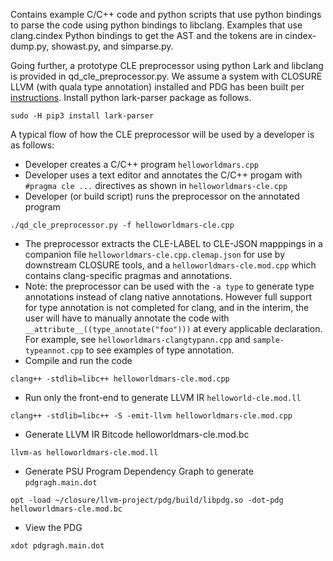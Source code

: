 Contains example C/C++ code and python scripts that use python bindings to 
parse the code using python bindings to libclang. Examples that use 
clang.cindex Python bindings to get the AST and the tokens are in 
cindex-dump.py, showast.py, and simparse.py. 

Going further, a prototype CLE preprocessor using python Lark and libclang 
is provided in qd_cle_preprocessor.py. We assume a system with CLOSURE LLVM
(with quala type annotation) installed and PDG has been built per 
[instructions](https://githib.com/gaps-closure/team-instructions). Install 
python lark-parser package as follows.
```
sudo -H pip3 install lark-parser
```

A typical flow of how the CLE preprocessor will be used by a developer
is as follows:
* Developer creates a C/C++ program `helloworldmars.cpp`
* Developer uses a text editor and annotates the C/C++ progam with `#pragma cle ...` directives as shown in `helloworldmars-cle.cpp`
* Developer (or build script) runs the preprocessor on the annotated program
```
./qd_cle_preprocessor.py -f helloworldmars-cle.cpp
```
* The preprocessor extracts the CLE-LABEL to CLE-JSON mapppings in a companion file `helloworldmars-cle.cpp.clemap.json` for use by downstream CLOSURE tools, and a `helloworldmars-cle.mod.cpp` which contains clang-specific pragmas
and annotations.
* Note: the preprocessor can be used with the `-a type` to generate type annotations instead of clang native annotations. However full support for type annotation is not completed for clang, and in the interim, the user will have to manually annotate the code with `__attribute__((type_annotate("foo")))` at every applicable declaration. For example, see `helloworldmars-clangtypann.cpp` and `sample-typeannot.cpp` to see examples of type annotation.
* Compile and run the code
```
clang++ -stdlib=libc++ helloworldmars-cle.mod.cpp
```
* Run only the front-end to generate LLVM IR `helloworld-cle.mod.ll`
```
clang++ -stdlib=libc++ -S -emit-llvm helloworldmars-cle.mod.cpp
```
* Generate LLVM IR Bitcode helloworldmars-cle.mod.bc
```
llvm-as helloworldmars-cle.mod.ll
```
* Generate PSU Program Dependency Graph to generate `pdgragh.main.dot`
```
opt -load ~/closure/llvm-project/pdg/build/libpdg.so -dot-pdg helloworldmars-cle.mod.bc
```
* View the PDG
```
xdot pdgragh.main.dot
```

